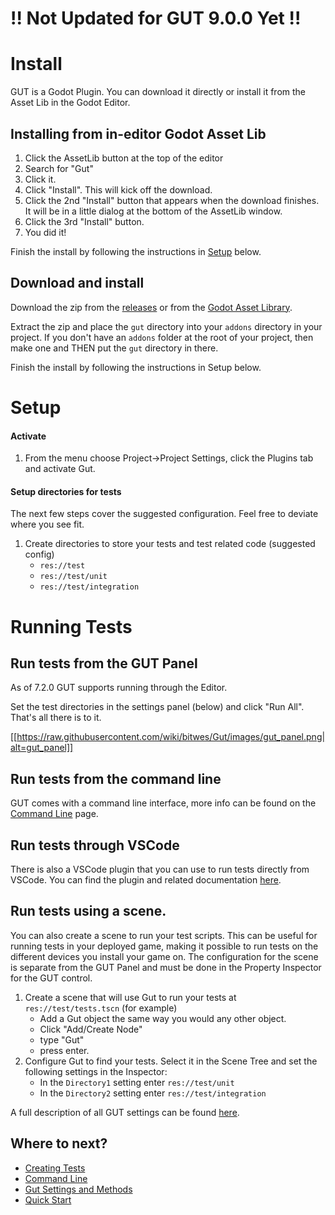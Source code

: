 # !! Not Updated for GUT 9.0.0 Yet !!
# Install
GUT is a Godot Plugin.  You can download it directly or install it from the Asset Lib in the Godot Editor.

## Installing from in-editor Godot Asset Lib
1.  Click the AssetLib button at the top of the editor
1.  Search for "Gut"
1.  Click it.
1.  Click "Install".  This will kick off the download.
1.  Click the 2nd "Install" button that appears when the download finishes.  It will be in a little dialog at the bottom of the AssetLib window.
1.  Click the 3rd "Install" button.
1.  You did it!

Finish the install by following the instructions in [Setup](#setup) below.

## Download and install
Download the zip from the [releases](https://github.com/bitwes/gut/releases) or from the [Godot Asset Library](https://godotengine.org/asset-library/asset/54).

Extract the zip and place the `gut` directory into your `addons` directory in your project.  If you don't have an `addons` folder at the root of your project, then make one and THEN put the `gut` directory in there.

Finish the install by following the instructions in Setup below.

# <a name="setup">Setup
#### Activate
1.  From the menu choose Project->Project Settings, click the Plugins tab and activate Gut.

#### Setup directories for tests
The next few steps cover the suggested configuration.  Feel free to deviate where you see fit.

1.  Create directories to store your tests and test related code (suggested config)
	* `res://test`
	* `res://test/unit`
	* `res://test/integration`

# Running Tests
## Run tests from the GUT Panel
As of 7.2.0 GUT supports running through the Editor.

Set the test directories in the settings panel (below) and click "Run All".  That's all there is to it.

[[https://raw.githubusercontent.com/wiki/bitwes/Gut/images/gut_panel.png|alt=gut_panel]]


## Run tests from the command line
GUT comes with a command line interface, more info can be found on the [Command Line](Command-Line) page.


## Run tests through VSCode
There is also a VSCode plugin that you can use to run tests directly from VSCode.  You can find the plugin and related documentation [here](https://github.com/bitwes/gut-extension).


## Run tests using a scene.
You can also create a scene to run your test scripts.  This can be useful for running tests in your deployed game, making it possible to run tests on the different devices you install your game on.  The configuration for the scene is separate from the GUT Panel and must be done in the Property Inspector for the GUT control.

1.  Create a scene that will use Gut to run your tests at `res://test/tests.tscn` (for example)
	* Add a Gut object the same way you would any other object.
	* Click "Add/Create Node"
	* type "Gut"
	* press enter.
1.  Configure Gut to find your tests.  Select it in the Scene Tree and set the following settings in the Inspector:
	* In the `Directory1` setting enter `res://test/unit`
	* In the `Directory2` setting enter `res://test/integration`

A full description of all GUT settings can be found [here](Gut-Settings-And-Methods).


## Where to next?
* [Creating Tests](Creating-Tests)<br/>
* [Command Line](Command-Line)
* [Gut Settings and Methods](Gut-Settings-And-Methods)
* [Quick Start](Quick-Start)

